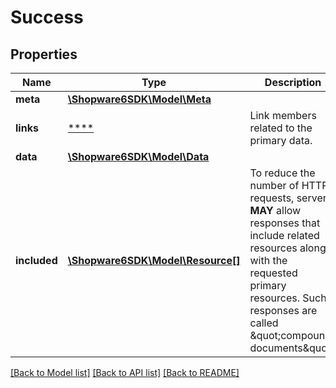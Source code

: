 # Success

## Properties
Name | Type | Description | Notes
------------ | ------------- | ------------- | -------------
**meta** | [**\Shopware6SDK\Model\Meta**](Meta.md) |  | [optional] 
**links** | [****](.md) | Link members related to the primary data. | [optional] 
**data** | [**\Shopware6SDK\Model\Data**](Data.md) |  | 
**included** | [**\Shopware6SDK\Model\Resource[]**](Resource.md) | To reduce the number of HTTP requests, servers **MAY** allow responses that include related resources along with the requested primary resources. Such responses are called \&quot;compound documents\&quot;. | [optional] 

[[Back to Model list]](../../README.md#documentation-for-models) [[Back to API list]](../../README.md#documentation-for-api-endpoints) [[Back to README]](../../README.md)

